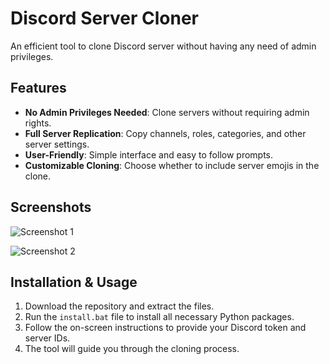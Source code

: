 # Discord Server Cloner      
An efficient tool to clone Discord server without having any need of admin privileges.   
 
## Features     
- **No Admin Privileges Needed**: Clone servers without requiring admin rights.  
- **Full Server Replication**: Copy channels, roles, categories, and other server settings.   
- **User-Friendly**: Simple interface and easy to follow prompts.
- **Customizable Cloning**: Choose whether to include server emojis in the clone.  
  
## Screenshots 
![Screenshot 1](https://media.discordapp.net/attachments/1281652598046462078/1283058516294373467/chrome_fTgRUXKW3c.png?ex=66e19cdc&is=66e04b5c&hm=de75be5b04ccf76df5a6c2b1418cdb078c4097795cd6f232c75753dd01e5baad&=&format=webp&quality=lossless)  
  
![Screenshot 2](https://media.discordapp.net/attachments/1281652598046462078/1283058459277004800/image.png?ex=66e19cce&is=66e04b4e&hm=312328f4d7be371f17202885c4b7cb3f67bca3a4543b5d7178fe346080a3e3ff&=&format=webp&quality=lossless&width=1184&height=676)   
   
 
## Installation & Usage      
1. Download the repository and extract the files.    
2. Run the `install.bat` file to install all necessary Python packages.      
3. Follow the on-screen instructions to provide your Discord token and server IDs.   
4. The tool will guide you through the cloning process.    